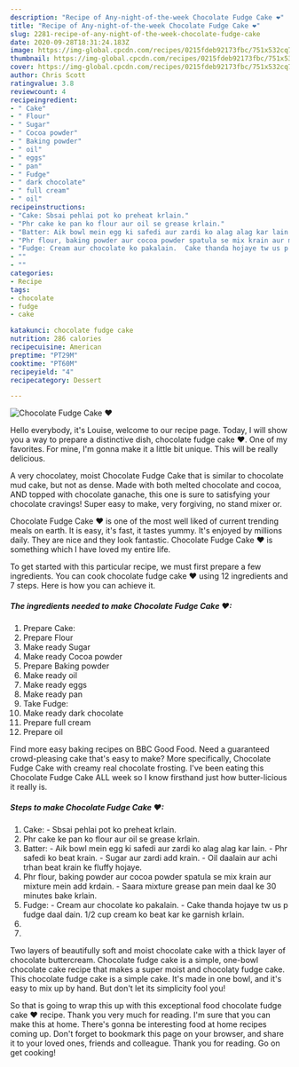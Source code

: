 ```yaml
---
description: "Recipe of Any-night-of-the-week Chocolate Fudge Cake ❤"
title: "Recipe of Any-night-of-the-week Chocolate Fudge Cake ❤"
slug: 2281-recipe-of-any-night-of-the-week-chocolate-fudge-cake
date: 2020-09-28T18:31:24.183Z
image: https://img-global.cpcdn.com/recipes/0215fdeb92173fbc/751x532cq70/chocolate-fudge-cake-❤-recipe-main-photo.jpg
thumbnail: https://img-global.cpcdn.com/recipes/0215fdeb92173fbc/751x532cq70/chocolate-fudge-cake-❤-recipe-main-photo.jpg
cover: https://img-global.cpcdn.com/recipes/0215fdeb92173fbc/751x532cq70/chocolate-fudge-cake-❤-recipe-main-photo.jpg
author: Chris Scott
ratingvalue: 3.8
reviewcount: 4
recipeingredient:
- " Cake"
- " Flour"
- " Sugar"
- " Cocoa powder"
- " Baking powder"
- " oil"
- " eggs"
- " pan"
- " Fudge"
- " dark chocolate"
- " full cream"
- " oil"
recipeinstructions:
- "Cake: Sbsai pehlai pot ko preheat krlain."
- "Phr cake ke pan ko flour aur oil se grease krlain."
- "Batter: Aik bowl mein egg ki safedi aur zardi ko alag alag kar lain.  Phr safedi ko beat krain.  Sugar aur zardi add krain. Oil daalain aur achi trhan beat krain ke fluffy hojaye."
- "Phr flour, baking powder aur cocoa powder spatula se mix krain aur mixture mein add krdain. Saara mixture grease pan mein daal ke 30 minutes bake krlain."
- "Fudge: Cream aur chocolate ko pakalain.  Cake thanda hojaye tw us p fudge daal dain. 1/2 cup cream ko beat kar ke garnish krlain."
- ""
- ""
categories:
- Recipe
tags:
- chocolate
- fudge
- cake

katakunci: chocolate fudge cake 
nutrition: 286 calories
recipecuisine: American
preptime: "PT29M"
cooktime: "PT60M"
recipeyield: "4"
recipecategory: Dessert

---
```



![Chocolate Fudge Cake ❤](https://img-global.cpcdn.com/recipes/0215fdeb92173fbc/751x532cq70/chocolate-fudge-cake-❤-recipe-main-photo.jpg)

Hello everybody, it's Louise, welcome to our recipe page. Today, I will show you a way to prepare a distinctive dish, chocolate fudge cake ❤. One of my favorites. For mine, I'm gonna make it a little bit unique. This will be really delicious.

A very chocolatey, moist Chocolate Fudge Cake that is similar to chocolate mud cake, but not as dense. Made with both melted chocolate and cocoa, AND topped with chocolate ganache, this one is sure to satisfying your chocolate cravings! Super easy to make, very forgiving, no stand mixer or.

Chocolate Fudge Cake ❤ is one of the most well liked of current trending meals on earth. It is easy, it's fast, it tastes yummy. It's enjoyed by millions daily. They are nice and they look fantastic. Chocolate Fudge Cake ❤ is something which I have loved my entire life.


To get started with this particular recipe, we must first prepare a few ingredients. You can cook chocolate fudge cake ❤ using 12 ingredients and 7 steps. Here is how you can achieve it.

<!--inarticleads1-->

##### The ingredients needed to make Chocolate Fudge Cake ❤:

1. Prepare  Cake:
1. Prepare  Flour
1. Make ready  Sugar
1. Make ready  Cocoa powder
1. Prepare  Baking powder
1. Make ready  oil
1. Make ready  eggs
1. Make ready  pan
1. Take  Fudge:
1. Make ready  dark chocolate
1. Prepare  full cream
1. Prepare  oil


Find more easy baking recipes on BBC Good Food. Need a guaranteed crowd-pleasing cake that&#39;s easy to make? More specifically, Chocolate Fudge Cake with creamy real chocolate frosting. I&#39;ve been eating this Chocolate Fudge Cake ALL week so I know firsthand just how butter-licious it really is. 

<!--inarticleads2-->

##### Steps to make Chocolate Fudge Cake ❤:

1. Cake: - Sbsai pehlai pot ko preheat krlain.
1. Phr cake ke pan ko flour aur oil se grease krlain.
1. Batter: - Aik bowl mein egg ki safedi aur zardi ko alag alag kar lain.  - Phr safedi ko beat krain.  - Sugar aur zardi add krain. - Oil daalain aur achi trhan beat krain ke fluffy hojaye.
1. Phr flour, baking powder aur cocoa powder spatula se mix krain aur mixture mein add krdain. - Saara mixture grease pan mein daal ke 30 minutes bake krlain.
1. Fudge: - Cream aur chocolate ko pakalain.  - Cake thanda hojaye tw us p fudge daal dain. 1/2 cup cream ko beat kar ke garnish krlain.
1. 
1. 


Two layers of beautifully soft and moist chocolate cake with a thick layer of chocolate buttercream. Chocolate fudge cake is a simple, one-bowl chocolate cake recipe that makes a super moist and chocolaty fudge cake. This chocolate fudge cake is a simple cake. It&#39;s made in one bowl, and it&#39;s easy to mix up by hand. But don&#39;t let its simplicity fool you! 

So that is going to wrap this up with this exceptional food chocolate fudge cake ❤ recipe. Thank you very much for reading. I'm sure that you can make this at home. There's gonna be interesting food at home recipes coming up. Don't forget to bookmark this page on your browser, and share it to your loved ones, friends and colleague. Thank you for reading. Go on get cooking!

